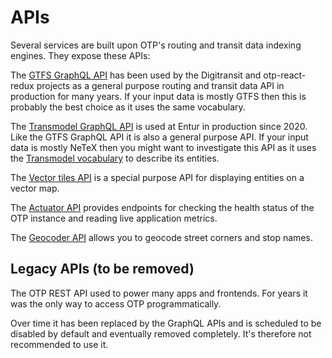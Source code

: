 # APIs

Several services are built upon OTP's routing and transit data indexing engines. They expose these APIs:

The [GTFS GraphQL API](GTFS-GraphQL-API.md) has been used by the Digitransit and otp-react-redux 
projects as a general purpose routing and transit data API in production for many years. 
If your input data is mostly GTFS then this is probably the best choice as it uses the same vocabulary.

The [Transmodel GraphQL API](TransmodelApi.md) is used at
Entur in production since 2020. Like the GTFS GraphQL API it is also a general purpose API.
If your input data is mostly NeTeX then you might want to investigate
this API as it uses the [Transmodel vocabulary](https://en.wikipedia.org/wiki/Transmodel) to describe 
its entities.

The [Vector tiles API](../sandbox/MapboxVectorTilesApi.md) is a special purpose API for displaying
entities on a vector map.

The [Actuator API](../sandbox/ActuatorAPI.md) provides endpoints for checking the health status of the
OTP instance and reading live application metrics. 

The [Geocoder API](../sandbox/GeocoderAPI.md) allows you to geocode street corners and stop names.

## Legacy APIs (to be removed)

The OTP REST API used to power many apps and frontends. For years it was the only way to access
OTP programmatically.

Over time it has been replaced by the GraphQL APIs and is scheduled to be disabled by default
and eventually removed completely. It's therefore not recommended to use it.